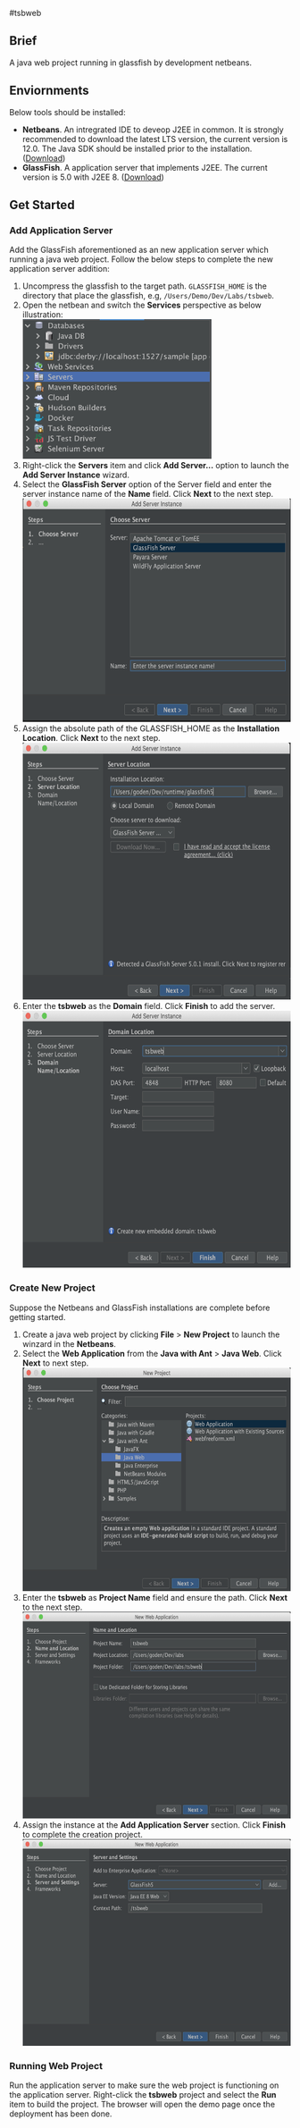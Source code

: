 #tsbweb

## Brief
A java web project running in glassfish by development netbeans.

## Enviornments

Below tools should be installed:

- **Netbeans**. An intregrated IDE to deveop J2EE in common. It is strongly recommended to download the latest LTS version, the current version is 12.0. The Java SDK should be installed prior to the installation. ([Download](https://netbeans.apache.org/download/nb120/nb120.html))
- **GlassFish**. A application server that implements J2EE. The current version is 5.0 with J2EE 8.  ([Download](https://download.oracle.com/glassfish/5.0/release/index.html))

## Get Started

### Add Application Server

Add the GlassFish aforementioned  as an new application server which running a java web project. Follow the below steps to complete the new application server addition:

1. Uncompress the glassfish to the target path. `GLASSFISH_HOME` is the directory that place the glassfish, e.g, `/Users/Demo/Dev/Labs/tsbweb`.
2. Open the netbean and switch the **Services** perspective as below illustration: <br/>
   <img src="pic/pic-4.png" alt="" height="250" />
3. Right-click the **Servers** item and click **Add Server...** option to launch the **Add Server Instance** wizard.
4. Select the **GlassFish Server** option of the Server field and enter the server instance name of the **Name** field. Click **Next** to the next step.
   <img src="pic/pic-5.png" alt="" height="400" />
5. Assign the absolute path of the GLASSFISH_HOME as the **Installation Location**. Click **Next** to the next step.
   <img src="pic/pic-6.png" alt="" height="460" />
6. Enter the **tsbweb** as the **Domain** field. Click **Finish** to add the server.
   <img src="pic/pic-7.png" alt="" height="460" />

### Create New Project

Suppose the Netbeans and GlassFish installations are complete before getting started.

1. Create a java web project by clicking **File** > **New Project** to launch the winzard in the **Netbeans**.
2. Select the **Web Application** from the **Java with Ant** > **Java Web**. Click **Next** to next step.
   <img src="pic/pic-1.png" alt="" height="400" />
3. Enter the **tsbweb** as **Project Name** field and ensure the path. Click **Next** to the next step.
   <img src="pic/pic-2.png" alt="" height="370" />
4. Assign the instance at the **Add Application Server** section. Click **Finish** to complete the creation project.
   <img src="pic/pic-3.png" height="370" />

### Running Web Project

Run the application server to make sure the web project is functioning on the application server. Right-click the **tsbweb** project and select the **Run** item to build the project. The browser will open the demo page once the deployment has been done.
